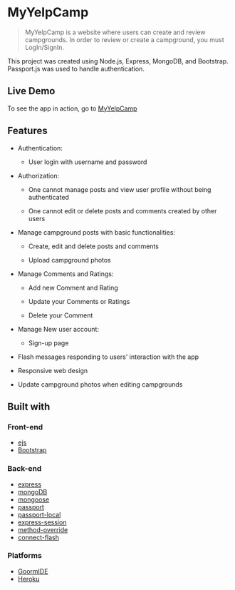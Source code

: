 # MyYelpCamp
>MyYelpCamp is a website where users can create and review campgrounds. In order to review or create a campground, you must LogIn/SignIn. 

This project was created using Node.js, Express, MongoDB, and Bootstrap. Passport.js was used to handle authentication.


## Live Demo

To see the app in action, go to  [MyYelpCamp](https://infinite-reaches-08131.herokuapp.com/)

## Features

* Authentication:
  
  * User login with username and password

* Authorization:

  * One cannot manage posts and view user profile without being authenticated

  * One cannot edit or delete posts and comments created by other users


* Manage campground posts with basic functionalities:

  * Create, edit and delete posts and comments

  * Upload campground photos
  
* Manage Comments and Ratings:

	* Add new Comment and Rating
	
	* Update your Comments or Ratings
	
    * Delete your Comment
	
* Manage New user account:

	* Sign-up page


* Flash messages responding to users' interaction with the app

* Responsive web design

* Update campground photos when editing campgrounds


 
## Built with

### Front-end

* [ejs](http://ejs.co/)
* [Bootstrap](https://getbootstrap.com/docs/3.3.7/)

### Back-end

* [express](https://expressjs.com/)
* [mongoDB](https://www.mongodb.com/)
* [mongoose](http://mongoosejs.com/)
* [passport](http://www.passportjs.org/)
* [passport-local](https://github.com/jaredhanson/passport-local#passport-local)
* [express-session](https://github.com/expressjs/session#express-session)
* [method-override](https://github.com/expressjs/method-override#method-override)
* [connect-flash](https://github.com/jaredhanson/connect-flash#connect-flash)

### Platforms

* [GoormIDE](https://ide.goorm.io/)
* [Heroku](https://www.heroku.com/)
